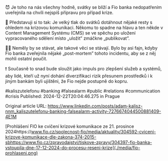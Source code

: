 😈 Je toho na nás všechny hodně, svátky se blíží a Fio banka nedopatřením uveřejnila na chvíli nejspíš přípravu pro případ krize.


🤔 Představuji si to tak: Je velký tlak do svátků dotáhnout nějaké resty s ohledem na krizovou komunikaci. Někomu to spadne na hlavu a ten někde v Content Management Systému (CMS) se ve spěchu po uložení vypracovaného sdělení místo „uložit” zmáčkne „publikovat”.


🤷‍♂️ Neměly by se stávat, ale takové věci se stávají. Bylo by asi fajn, kdyby Fio banka zveřejnila nějaké „post-mortem” tohoto incidentu, aby se z něj mohli ostatní poučit.


❗ Současně to snad bude sloužit jako impuls pro zlepšení služeb a systémů, aby lidé, kteří už nyní dohání diverzifikaci rizik přesunem prostředků i k jiným bankám byli ujištěni, že Fio nejde postupně do kopru.


#kaliszutelefonu #banking #falsealarm #public #relations #communication #crisis
Published: 2024-12-22T20:04:46.275 in Prague

Original article URL: https://www.linkedin.com/posts/adam-kalisz-nnm_kaliszutelefonu-banking-falsealarm-activity-7276674044500881409-4E1M

[Prohlášení FIO ke cvičení krizové komunikace ze 21. prosince 2024https://www.fio.cz/spolecnost-fio/media/aktuality/304592-cviceni-krizove-komunikace-dle-zakona-374-2015-sbhttps://www.fio.cz/zpravodajstvi/tiskove-zpravy/304397-fio-banka-vstoupila-dne-17-12-2024-do-procesu-reseni-krize](./media/fio-prohlaseni.png)